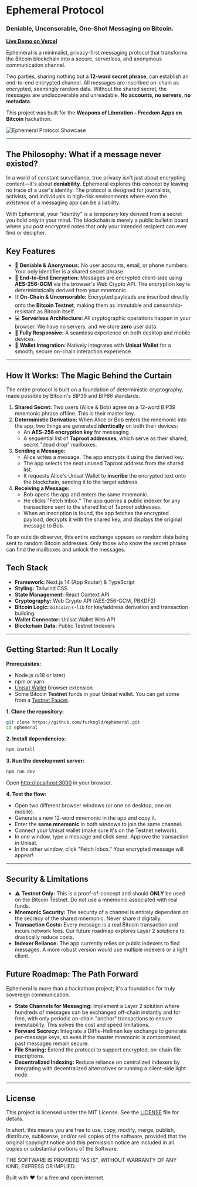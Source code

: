 # Ephemeral Protocol

### Deniable, Uncensorable, One-Shot Messaging on Bitcoin.

**[Live Demo on Vercel](https://ephemeral-labs.vercel.app/)**

Ephemeral is a minimalist, privacy-first messaging protocol that transforms the Bitcoin blockchain into a secure, serverless, and anonymous communication channel.

Two parties, sharing nothing but a **12-word secret phrase**, can establish an end-to-end encrypted channel. All messages are inscribed on-chain as encrypted, seemingly random data. Without the shared secret, the messages are undiscoverable and unreadable. **No accounts, no servers, no metadata.**

This project was built for the **Weapons of Liberation - Freedom Apps on Bitcoin** hackathon.

![Ephemeral Protocol Showcase](<img width="1920" height="919" alt="screencapture-ephemeral-labs-vercel-app-2025-10-02-10_53_39" src="https://github.com/user-attachments/assets/99f5851d-b6bf-49fa-a9e4-e6e69162b208" />
)

---

## The Philosophy: What if a message never existed?

In a world of constant surveillance, true privacy isn't just about encrypting content—it's about **deniability**. Ephemeral explores this concept by leaving no trace of a user's identity. The protocol is designed for journalists, activists, and individuals in high-risk environments where even the *existence* of a messaging app can be a liability.

With Ephemeral, your "identity" is a temporary key derived from a secret you hold only in your mind. The blockchain is merely a public bulletin board where you post encrypted notes that only your intended recipient can ever find or decipher.

## Key Features

-   🤫 **Deniable & Anonymous:** No user accounts, email, or phone numbers. Your only identifier is a shared secret phrase.
-   🔐 **End-to-End Encryption:** Messages are encrypted client-side using **AES-256-GCM** via the browser's Web Crypto API. The encryption key is deterministically derived from your mnemonic.
-   ⛓️ **On-Chain & Uncensorable:** Encrypted payloads are inscribed directly onto the **Bitcoin Testnet**, making them as immutable and censorship-resistant as Bitcoin itself.
-   💻 **Serverless Architecture:** All cryptographic operations happen in your browser. We have no servers, and we store **zero** user data.
-   📱 **Fully Responsive:** A seamless experience on both desktop and mobile devices.
-   🧩 **Wallet Integration:** Natively integrates with **Unisat Wallet** for a smooth, secure on-chain interaction experience.

---

## How It Works: The Magic Behind the Curtain

The entire protocol is built on a foundation of deterministic cryptography, made possible by Bitcoin's BIP39 and BIP86 standards.

1.  **Shared Secret:** Two users (Alice & Bob) agree on a 12-word BIP39 mnemonic phrase offline. This is their master key.
2.  **Deterministic Derivation:** When Alice or Bob enters the mnemonic into the app, two things are generated **identically** on both their devices:
    -   An **AES-256 encryption key** for messaging.
    -   A sequential list of **Taproot addresses**, which serve as their shared, secret "dead drop" mailboxes.
3.  **Sending a Message:**
    -   Alice writes a message. The app encrypts it using the derived key.
    -   The app selects the next unused Taproot address from the shared list.
    -   It requests Alice's Unisat Wallet to **inscribe** the encrypted text onto the blockchain, sending it to the target address.
4.  **Receiving a Message:**
    -   Bob opens the app and enters the same mnemonic.
    -   He clicks "Fetch Inbox." The app queries a public indexer for any transactions sent to the shared list of Taproot addresses.
    -   When an inscription is found, the app fetches the encrypted payload, decrypts it with the shared key, and displays the original message to Bob.

To an outside observer, this entire exchange appears as random data being sent to random Bitcoin addresses. Only those who know the secret phrase can find the mailboxes and unlock the messages.

## Tech Stack

-   **Framework:** Next.js 14 (App Router) & TypeScript
-   **Styling:** Tailwind CSS
-   **State Management:** React Context API
-   **Cryptography:** Web Crypto API (AES-256-GCM, PBKDF2)
-   **Bitcoin Logic:** `bitcoinjs-lib` for key/address derivation and transaction building.
-   **Wallet Connector:** Unisat Wallet Web API
-   **Blockchain Data:** Public Testnet Indexers

---

## Getting Started: Run It Locally

**Prerequisites:**
-   Node.js (v18 or later)
-   npm or yarn
-   [Unisat Wallet](https://unisat.io/) browser extension
-   Some Bitcoin **Testnet** funds in your Unisat wallet. You can get some from a [Testnet Faucet](https://coinfaucet.eu/en/btc-testnet/).

**1. Clone the repository:**
```bash
git clone https://github.com/furkngld/ephemeral.git
cd ephemeral
```

**2. Install dependencies:**
```bash
npm install
```

**3. Run the development server:**
```bash
npm run dev
```
Open [http://localhost:3000](http://localhost:3000) in your browser.

**4. Test the flow:**
-   Open two different browser windows (or one on desktop, one on mobile).
-   Generate a new 12-word mnemonic in the app and copy it.
-   Enter the **same mnemonic** in both windows to join the same channel.
-   Connect your Unisat wallet (make sure it's on the Testnet network).
-   In one window, type a message and click send. Approve the transaction in Unisat.
-   In the other window, click "Fetch Inbox." Your encrypted message will appear!

---

## Security & Limitations

-   ⚠️ **Testnet Only:** This is a proof-of-concept and should **ONLY** be used on the Bitcoin Testnet. Do not use a mnemonic associated with real funds.
-   **Mnemonic Security:** The security of a channel is entirely dependent on the secrecy of the shared mnemonic. Never share it digitally.
-   **Transaction Costs:** Every message is a real Bitcoin transaction and incurs network fees. Our future roadmap explores Layer 2 solutions to drastically reduce costs.
-   **Indexer Reliance:** The app currently relies on public indexers to find messages. A more robust version would use multiple indexers or a light client.

## Future Roadmap: The Path Forward

Ephemeral is more than a hackathon project; it's a foundation for truly sovereign communication.

-   **State Channels for Messaging:** Implement a Layer 2 solution where hundreds of messages can be exchanged off-chain instantly and for free, with only periodic on-chain "anchor" transactions to ensure immutability. This solves the cost and speed limitations.
-   **Forward Secrecy:** Integrate a Diffie-Hellman key exchange to generate per-message keys, so even if the master mnemonic is compromised, past messages remain secure.
-   **File Sharing:** Extend the protocol to support encrypted, on-chain file inscriptions.
-   **Decentralized Indexing:** Reduce reliance on centralized indexers by integrating with decentralized alternatives or running a client-side light node.

---
## License

This project is licensed under the MIT License. See the [LICENSE](LICENSE) file for details.

In short, this means you are free to use, copy, modify, merge, publish, distribute, sublicense, and/or sell copies of the software, provided that the original copyright notice and this permission notice are included in all copies or substantial portions of the Software.

THE SOFTWARE IS PROVIDED "AS IS", WITHOUT WARRANTY OF ANY KIND, EXPRESS OR IMPLIED.

Built with ❤️ for a free and open internet.
